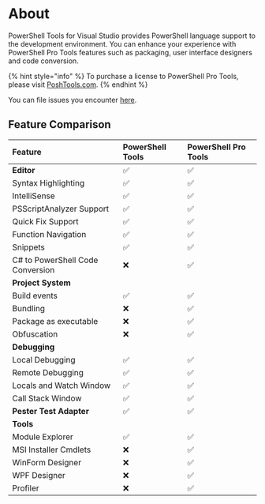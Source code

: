 # About

PowerShell Tools for Visual Studio provides PowerShell language support to the development environment. You can enhance your experience with PowerShell Pro Tools features such as packaging, user interface designers and code conversion.

{% hint style="info" %}
To purchase a license to PowerShell Pro Tools, please visit [PoshTools.com](https://poshtools.com/buy/powershell-pro-tools/).
{% endhint %}

You can file issues you encounter [here](https://poshtools.com/issues).

## Feature Comparison

| Feature | PowerShell Tools | PowerShell Pro Tools |
| :--- | :--- | :--- |
| **Editor** |  ✅ |  ✅ |
| Syntax Highlighting |  ✅ |  ✅ |
| IntelliSense |  ✅ |  ✅ |
| PSScriptAnalyzer Support |  ✅ |  ✅ |
| Quick Fix Support |  ✅ |  ✅ |
| Function Navigation |  ✅ |  ✅ |
| Snippets |  ✅ |  ✅  |
| C\# to PowerShell Code Conversion |  ❌ |  ✅ |
| **Project System** |  |  |
| Build events |  ✅ |  ✅ |
| Bundling |  ❌ |  ✅ |
| Package as executable |  ❌ |  ✅ |
| Obfuscation |  ❌ |  ✅ |
| **Debugging** |   |  |
| Local Debugging |  ✅ |  ✅ |
| Remote Debugging |  ✅ |  ✅ |
| Locals and Watch Window |  ✅ |  ✅ |
| Call Stack Window |  ✅ |  ✅ |
| **Pester Test Adapter** |  ✅ |  ✅ |
| **Tools** |  |  |
| Module Explorer |  ✅ |  ✅ |
| MSI Installer Cmdlets |  ❌ |  ✅ |
| WinForm Designer |  ❌ |  ✅ |
| WPF Designer |  ❌ |  ✅ |
| Profiler |  ❌ |  ✅ |



